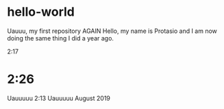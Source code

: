# hello-world
Uauuu, my first repository AGAIN
Hello, my name is Protasio and I am now doing the same thing I did a year ago.

2:17

2:26
=======
Uauuuuu 2:13
Uauuuuu August 2019

